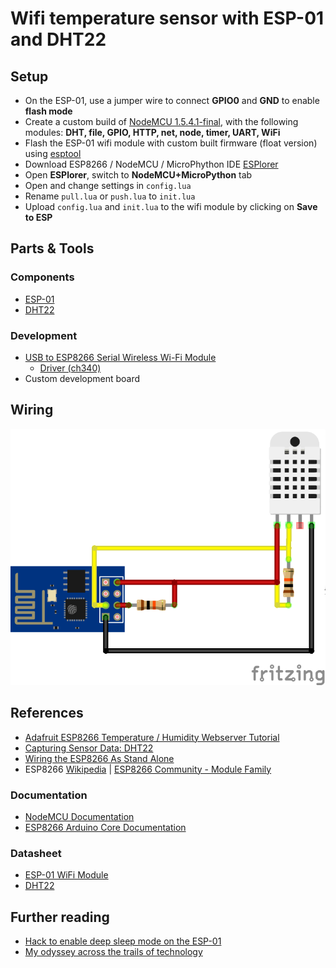 # Wifi temperature sensor with ESP-01 and DHT22

## Setup
- On the ESP-01, use a jumper wire to connect **GPIO0** and **GND** to enable **flash mode**
- Create a custom build of [NodeMCU 1.5.4.1-final](https://nodemcu-build.com/), with the following modules: **DHT, file, GPIO, HTTP, net, node, timer, UART, WiFi**
- Flash the ESP-01 wifi module with custom built firmware (float version) using [esptool](https://github.com/espressif/esptool)
- Download ESP8266 / NodeMCU / MicroPhython IDE [ESPlorer](https://github.com/4refr0nt/ESPlorer)
- Open **ESPlorer**, switch to **NodeMCU+MicroPython** tab
- Open and change settings in `config.lua`
- Rename `pull.lua` or `push.lua` to `init.lua`
- Upload `config.lua` and `init.lua` to the wifi module by clicking on **Save to ESP**

## Parts & Tools

### Components
- [ESP-01](http://www.icstation.com/esp8266-remote-serial-port-wifi-transceiver-wireless-module-apsta-p-4928.html)
- [DHT22](http://www.icstation.com/dht22am2302-digital-output-temp-sensor-module-temperature-humidity-sensor-dht22-p-1469.html)

### Development
- [USB to ESP8266 Serial Wireless Wi-Fi Module](http://www.icstation.com/wifi-module-esp8266-pinboard-cellphonepc-wireless-communication-p-8857.html)
  - [Driver (ch340)](http://sparks.gogo.co.nz/ch340.html)
- Custom development board

## Wiring
![Wiring](images/esp8266-dht22_bb.png)

## References
- [Adafruit ESP8266 Temperature / Humidity Webserver Tutorial](https://learn.adafruit.com/esp8266-temperature-slash-humidity-webserver)
- [Capturing Sensor Data: DHT22](http://tiestvangool.ghost.io/2016/09/04/capturing-sensor-data-dht22/)
- [Wiring the ESP8266 As Stand Alone](http://www.14core.com/wiring-the-esp8266-as-stand-alone/)
- ESP8266 [Wikipedia](https://en.wikipedia.org/wiki/ESP8266) | [ESP8266 Community - Module Family](http://www.esp8266.com/wiki/doku.php?id=esp8266-module-family)

### Documentation
- [NodeMCU Documentation](https://nodemcu.readthedocs.io/en/dev/)
- [ESP8266 Arduino Core Documentation](http://arduino-esp8266.readthedocs.io/en/latest/)

### Datasheet
- [ESP-01 WiFi Module](http://ecksteinimg.de/Datasheet/Ai-thinker%20ESP-01%20EN.pdf)
- [DHT22](https://cdn-shop.adafruit.com/datasheets/DHT22.pdf)

## Further reading
- [Hack to enable deep sleep mode on the ESP-01](https://hackaday.com/2015/02/08/hack-allows-esp-01-to-go-to-deep-sleep/)
- [My odyssey across the trails of technology](http://tiestvangool.ghost.io/)